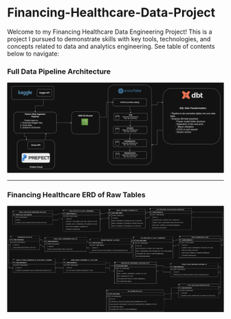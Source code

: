# Financing-Healthcare-Data-Project

Welcome to my Financing Healthcare Data Engineering Project! This is a project I pursued to demonstrate skills with key tools, technologies, and concepts related to data and analytics engineering. See table of contents below to navigate:

### Full Data Pipeline Architecture
![Financing Healthcare Data Pipeline Architecture](./images/financing_healthcare_data_engineering_diagram.png)






------------------------------------


### Financing Healthcare ERD of Raw Tables
![Financing Healthcare ERD](./images/financing_healthcare_ERD.png)
